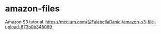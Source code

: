 # amazon-files
Amazon S3 tutorial.
https://medium.com/@FalabellaDaniel/amazon-s3-file-upload-873b0b345089

